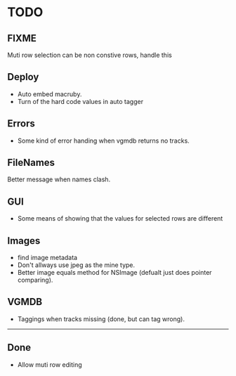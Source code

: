 TODO
====

FIXME
-----
Muti row selection can be non constive rows, handle this

Deploy
-------
* Auto embed macruby.
* Turn of the hard code values in auto tagger

Errors
------
* Some kind of error handing when vgmdb returns no tracks.

FileNames
---------
Better message when names clash.

GUI
---
* Some means of showing that the values for selected rows are different

Images
-------
* find image metadata
* Don't allways use jpeg as the mine type.
* Better image equals method for NSImage (defualt just does pointer comparing).

VGMDB
-----
* Taggings when tracks missing (done, but can tag wrong).

----
Done
----
* Allow muti row editing